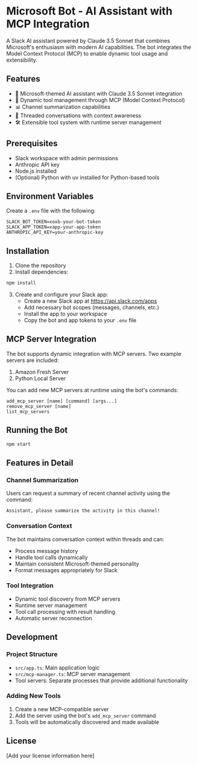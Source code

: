 # Microsoft Bot - AI Assistant with MCP Integration

A Slack AI assistant powered by Claude 3.5 Sonnet that combines Microsoft's enthusiasm with modern AI capabilities. The bot integrates the Model Context Protocol (MCP) to enable dynamic tool usage and extensibility.

## Features

- 🤖 Microsoft-themed AI assistant with Claude 3.5 Sonnet integration
- 🔧 Dynamic tool management through MCP (Model Context Protocol)
- 📊 Channel summarization capabilities
- 💬 Threaded conversations with context awareness
- 🛠️ Extensible tool system with runtime server management

## Prerequisites

- Slack workspace with admin permissions
- Anthropic API key
- Node.js installed
- (Optional) Python with uv installed for Python-based tools

## Environment Variables

Create a `.env` file with the following:

```env
SLACK_BOT_TOKEN=xoxb-your-bot-token
SLACK_APP_TOKEN=xapp-your-app-token
ANTHROPIC_API_KEY=your-anthropic-key
```

## Installation

1. Clone the repository
2. Install dependencies:
```bash
npm install
```
3. Create and configure your Slack app:
   - Create a new Slack app at https://api.slack.com/apps
   - Add necessary bot scopes (messages, channels, etc.)
   - Install the app to your workspace
   - Copy the bot and app tokens to your `.env` file

## MCP Server Integration

The bot supports dynamic integration with MCP servers. Two example servers are included:

1. Amazon Fresh Server
2. Python Local Server

You can add new MCP servers at runtime using the bot's commands:

```
add_mcp_server [name] [command] [args...]
remove_mcp_server [name]
list_mcp_servers
```

## Running the Bot

```bash
npm start
```

## Features in Detail

### Channel Summarization
Users can request a summary of recent channel activity using the command:
```
Assistant, please summarize the activity in this channel!
```

### Conversation Context
The bot maintains conversation context within threads and can:
- Process message history
- Handle tool calls dynamically
- Maintain consistent Microsoft-themed personality
- Format messages appropriately for Slack

### Tool Integration
- Dynamic tool discovery from MCP servers
- Runtime server management
- Tool call processing with result handling
- Automatic server reconnection

## Development

### Project Structure
- `src/app.ts`: Main application logic
- `src/mcp-manager.ts`: MCP server management
- Tool servers: Separate processes that provide additional functionality

### Adding New Tools
1. Create a new MCP-compatible server
2. Add the server using the bot's `add_mcp_server` command
3. Tools will be automatically discovered and made available

## License

[Add your license information here]